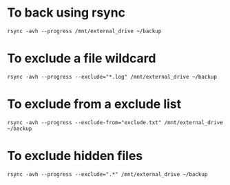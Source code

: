 To back using rsync
===================
    rsync -avh --progress /mnt/external_drive ~/backup

To exclude a file wildcard
==========================
    rsync -avh --progress --exclude="*.log" /mnt/external_drive ~/backup

To exclude from a exclude list
==============================
    rsync -avh --progress --exclude-from="exclude.txt" /mnt/external_drive ~/backup

To exclude hidden files
=======================
    rsync -avh --progress --exclude=".*" /mnt/external_drive ~/backup
